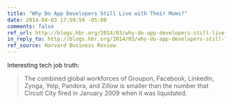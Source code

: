 ```yaml
---
title: "Why Do App Developers Still Live with Their Moms?"
date: 2014-04-03 17:59:59 -05:00
comments: false
ref_url: http://blogs.hbr.org/2014/03/why-do-app-developers-still-live-with-their-moms/
in_reply_to: http://blogs.hbr.org/2014/03/why-do-app-developers-still-live-with-their-moms/
ref_source: Harvard Business Review
---
```


Interesting tech job truth:

> The combined global workforces of Groupon, Facebook, LinkedIn, Zynga, Yelp, Pandora, and Zillow is smaller than the number that Circuit City fired in January 2009 when it was liquidated.
